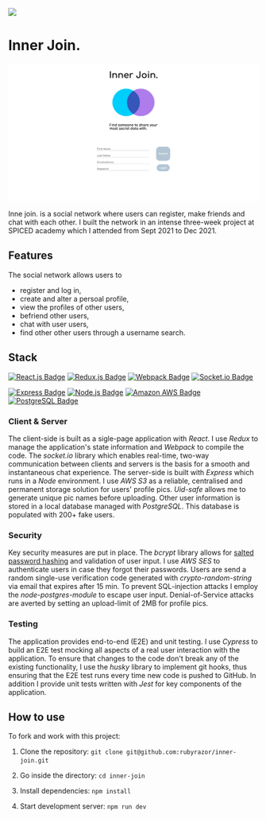 [<img src="https://img.shields.io/badge/build-passing-green.svg?logo=LOGO">](LINK)


# Inner Join.

![Registration page](/readme-material/registration.png)

Inne join. is a social network where users can register, make friends and chat with each other. I built the network in an intense three-week project at SPICED academy which I attended from Sept 2021 to Dec 2021.

## Features
The social network allows users to

- register and log in,
- create and alter a persoal profile,
- view the profiles of other users,
- befriend other users,
- chat with user users,
- find other other users through a username search.

## Stack

[![React.js Badge](https://img.shields.io/badge/-React.js-61DAFB?style=for-the-badge&labelColor=302d2d&logo=react&logoColor=61DAFB)](#)
[![Redux.js Badge](https://img.shields.io/badge/-Redux.js-764ABC?style=for-the-badge&labelColor=black&logo=redux&logoColor=764ABC)](#)
[![Webpack Badge](https://img.shields.io/badge/-Webpack-8DD6F9?style=for-the-badge&labelColor=black&logo=webpack&logoColor=8DD6F9)](#)
[![Socket.io Badge](https://img.shields.io/badge/-Socket.io-010101?style=for-the-badge&labelColor=white&logo=socket.io&logoColor=010101)](#)

[![Express Badge](https://img.shields.io/badge/-Express-000000?style=for-the-badge&labelColor=f7efef&logo=express&logoColor=000000)](#)
[![Node.js Badge](https://img.shields.io/badge/-Node.js-3C873A?style=for-the-badge&labelColor=302d2d&logo=node.js&logoColor=3C873A)](#)
[![Amazon AWS Badge](https://img.shields.io/badge/-Amazon%20AWS-232F3E?style=for-the-badge&labelColor=white&logo=amazon%20aws&logoColor=232F3E)](#)
[![PostgreSQL Badge](https://img.shields.io/badge/-PostgreSQL-4169E1?style=for-the-badge&labelColor=f7efef&logo=postgreSQL&logoColor=4169E1)](#)

### Client & Server
The client-side is built as a sigle-page application with _React_. I use _Redux_ to manage the application's state information and _Webpack_ to compile the code. The _socket.io_ library which enables real-time, two-way communication between clients and servers is the basis for a smooth and instantaneous chat experience. 
The server-side is built with _Express_ which runs in a _Node_ environment. I use _AWS S3_ as a reliable, centralised and permanent storage solution for users' profile pics. _Uid-safe_ allows me to generate unique pic names before uploading. Other user information is stored in a local database managed with _PostgreSQL_. This database is populated with 200+ fake users.

### Security
Key security measures are put in place. The _bcrypt_ library allows for [salted password hashing](https://crackstation.net/hashing-security.htm#normalhashing) and validation of user input. I use _AWS SES_ to authenticate users in case they forgot their passwords. Users are send a random single-use verification code generated with _crypto-random-string_ via email that expires after 15 min. To prevent SQL-injection attacks I employ the _node-postgres-module_ to escape user input. Denial-of-Service attacks are averted by setting an upload-limit of 2MB for profile pics.

### Testing
The application provides end-to-end (E2E) and unit testing. I use _Cypress_ to build an E2E test mocking all aspects of a real user interaction with the application. To ensure that changes to the code don't break any of the existing functionality, I use the _husky_ library to implement git hooks, thus ensuring that the E2E test runs every time new code is pushed to GitHub. In addition I provide unit tests written with _Jest_ for key components  of the application.

## How to use
To fork and work with this project:

1. Clone the repository: `git clone git@github.com:rubyrazor/inner-join.git`

2. Go inside the directory: `cd inner-join`

3. Install dependencies: `npm install`

4. Start development server: `npm run dev`